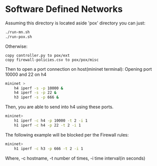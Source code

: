 # Software Defined Networks

Assuming this directory is located aside 'pox' directory you can just:

```bash
./run-mn.sh
./run-pox.sh
```

Otherwise:

    copy controller.py to pox/ext
    copy firewall-policies.csv to pox/pox/misc


Then to open a port connection on host(mininet terminal):
Opening port 10000 and 22 on h4

```bash 
mininet > 
    h4 iperf -s -p 10000 &
    h4 iperf -s -p 22 &
    h3 iperf -s -p 666 &
```

Then, you are able to send into h4 using these ports.

```bash
mininet> 
    h1 iperf -c h4 -p 10000 -t 2 -i 1 
    h1 iperf -c h4 -p 22 -t 2 -i 1 
```


The following example will be blocked per the Firewall rules:

```bash
mininet>
    h1 iperf -c h3 -p 666 -t 2 -i 1
```    

Where,
-c hostname, -t number of times, -i time interval(in seconds)
